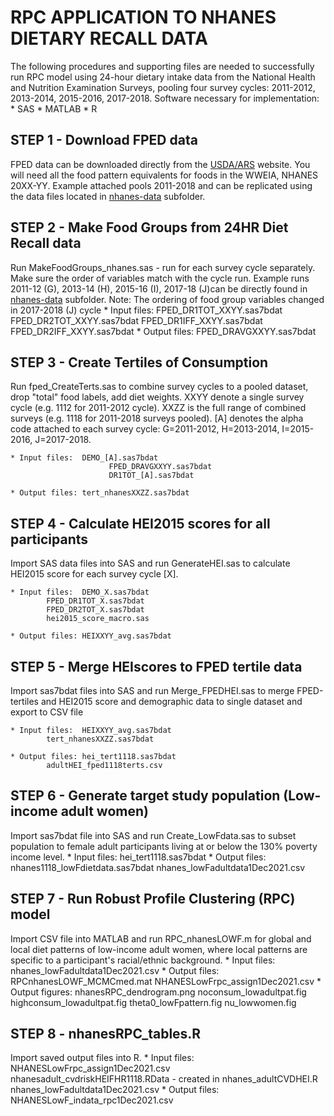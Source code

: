 # RPC APPLICATION TO NHANES DIETARY RECALL DATA
The following procedures and supporting files are needed to successfully run RPC model using 24-hour dietary intake data from the National Health and Nutrition Examination Surveys, pooling four survey cycles: 2011-2012, 2013-2014, 2015-2016, 2017-2018.
Software necessary for implementation:
	* SAS
	* MATLAB
	* R


## STEP 1 - Download FPED data
FPED data can be downloaded directly from the [USDA/ARS](https://www.ars.usda.gov/northeast-area/beltsville-md-bhnrc/beltsville-human-nutrition-research-center/food-surveys-research-group/docs/fped-databases/ "USDA/ARS title") website.
You will need all the food pattern equivalents for foods in the WWEIA, NHANES 20XX-YY. Example attached pools 2011-2018 and can be replicated using the data files located in [nhanes-data](https://github.com/bjks10/NHANES_wtofm/tree/main/nhanes-data "nhanes-data title") subfolder. 

## STEP 2 - Make Food Groups from 24HR Diet Recall data
Run MakeFoodGroups_nhanes.sas  - run for each survey cycle separately. Make sure the order of variables match with the cycle run. Example runs 2011-12 (G), 2013-14 (H), 2015-16 (I), 2017-18 (J)can be directly found in [nhanes-data](https://github.com/bjks10/NHANES_wtofm/tree/main/nhanes-data "nhanes-data title") subfolder.
Note: The ordering of food group variables changed in 2017-2018 (J) cycle
	* Input files:	FPED_DR1TOT_XXYY.sas7bdat
			FPED_DR2TOT_XXYY.sas7bdat
			FPED_DR1IFF_XXYY.sas7bdat
			FPED_DR2IFF_XXYY.sas7bdat
	* Output files:	FPED_DRAVGXXYY.sas7bdat



## STEP 3 - Create Tertiles of Consumption
Run fped_CreateTerts.sas to combine survey cycles to a pooled dataset, drop "total" food labels, add diet weights. 
XXYY denote a single survey cycle (e.g. 1112 for 2011-2012 cycle). 
XXZZ is the full range of combined surveys (e.g. 1118 for 2011-2018 surveys pooled). 
[A] denotes the alpha code attached to each survey cycle: G=2011-2012, H=2013-2014, I=2015-2016, J=2017-2018.

	* Input files: 	DEMO_[A].sas7bdat
				          FPED_DRAVGXXYY.sas7bdat
				          DR1TOT_[A].sas7bdat

	* Output files:	tert_nhanesXXZZ.sas7bdat


## STEP 4 - Calculate HEI2015 scores for all participants
Import SAS data files into SAS and run GenerateHEI.sas to calculate HEI2015 score for each survey cycle [X].
	
  	* Input files:	DEMO_X.sas7bdat
			FPED_DR1TOT_X.sas7bdat
			FPED_DR2TOT_X.sas7bdat
			hei2015_score_macro.sas

	* Output files:	HEIXXYY_avg.sas7bdat

## STEP 5 - Merge HEIscores to FPED tertile data
Import sas7bdat files into SAS and run Merge_FPEDHEI.sas to merge FPED-tertiles and HEI2015 score and demographic data to single dataset and export to CSV file
	
  	* Input files:	HEIXXYY_avg.sas7bdat
			tert_nhanesXXZZ.sas7bdat

	* Output files: hei_tert1118.sas7bdat
			adultHEI_fped1118terts.csv

## STEP 6 - Generate target study population (Low-income adult women)
Import sas7bdat file into SAS and run Create_LowFdata.sas to subset population to female adult participants living at or below the 130% poverty income level.
	* Input files:	hei_tert1118.sas7bdat
	* Output files:	nhanes1118_lowFdietdata.sas7bdat
			nhanes_lowFadultdata1Dec2021.csv

## STEP 7 - Run Robust Profile Clustering (RPC) model
Import CSV file into MATLAB and run RPC_nhanesLOWF.m for global and local diet patterns of low-income adult women, where local patterns are specific to a participant's racial/ethnic background. 
	* Input files:		nhanes_lowFadultdata1Dec2021.csv
	* Output files:		RPCnhanesLOWF_MCMCmed.mat
				NHANESLowFrpc_assign1Dec2021.csv
	* Output figures: 	nhanesRPC_dendrogram.png
				noconsum_lowadultpat.fig
				highconsum_lowadultpat.fig
				theta0_lowFpattern.fig
				nu_lowwomen.fig

## STEP 8 - nhanesRPC_tables.R
Import saved output files into R. 
	* Input files:		NHANESLowFrpc_assign1Dec2021.csv
				nhanesadult_cvdriskHEIFHR1118.RData - created in nhanes_adultCVDHEI.R
				nhanes_lowFadultdata1Dec2021.csv 
	* Output files: 	NHANESLowF_indata_rpc1Dec2021.csv
